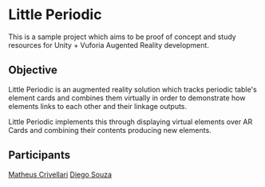 # Little Periodic
This is a sample project which aims to be proof of concept and study resources for Unity + Vuforia Augented Reality development.

## Objective
Little Periodic is an augmented reality solution which tracks periodic 
table's element cards and combines them virtually in order to demonstrate 
how elements links to each other and their linkage outputs. 

Little Periodic implements this through displaying virtual elements over 
AR Cards and combining their contents producing new elements.

## Participants
[Matheus Crivellari](https://github.com/matheus-crivellari)
[Diego Souza](https://github.com/DeeSouza)
